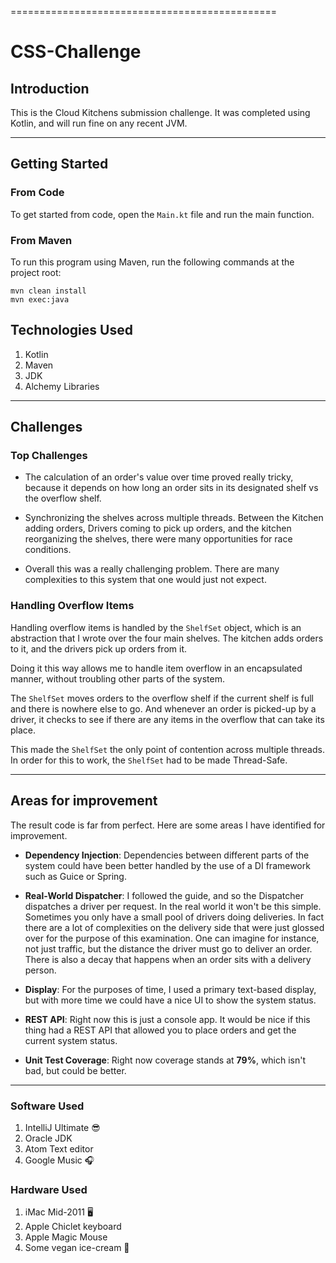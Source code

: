 ==============================================
# CSS-Challenge

## Introduction

This is the Cloud Kitchens submission challenge. It was completed using Kotlin,
and will run fine on any recent JVM.

---------------------------------------------------------------------------------------------------------

## Getting Started

### From Code
To get started from code, open the `Main.kt` file and run the main function.

### From Maven
To run this program using Maven, run the following commands at the project root:

```
mvn clean install
mvn exec:java
```

## Technologies Used
1. Kotlin
2. Maven
3. JDK
4. Alchemy Libraries

---------------------------------------------------------------------------------------------------------
## Challenges

### Top Challenges

+ The calculation of an order's value over time proved really tricky, 
  because it depends on how long an order sits in its designated shelf 
  vs the overflow shelf.
  
+ Synchronizing the shelves across multiple threads.
  Between the Kitchen adding orders, Drivers coming to pick
  up orders, and the kitchen reorganizing the shelves, 
  there were many opportunities for race conditions.
  
+ Overall this was a really challenging problem. 
  There are many complexities to this system that one would just not expect.
  
  
### Handling Overflow Items
Handling overflow items is handled by the `ShelfSet` object,
which is an abstraction that I wrote over the four main shelves. 
The kitchen adds orders to it, and the drivers pick up orders from it.

Doing it this way allows me to handle item overflow in an encapsulated manner, 
without troubling other parts of the system. 

The `ShelfSet` moves orders to the overflow shelf if the current shelf is full
and there is nowhere else to go. And whenever an order is picked-up by a driver,
it checks to see if there are any items in the overflow that can take its place.

This made the `ShelfSet` the only point of contention across multiple threads.
In order for this to work, the `ShelfSet` had to be made Thread-Safe. 

---------------------------------------------------------------------------------------------------------

## Areas for improvement 

The result code is far from perfect. Here are some areas I have 
identified for improvement.

+ **Dependency Injection**: Dependencies between different parts of the system could have been better handled by the use
of a DI framework such as Guice or Spring.

+ **Real-World Dispatcher**: I followed the guide, and so the Dispatcher dispatches a driver per request.
In the real world it won't be this simple. Sometimes you only have a small pool of
drivers doing deliveries. In fact there are a lot of complexities on the 
delivery side that were just glossed over for the purpose of this examination. 
One can imagine for instance, not just traffic, but the distance the driver
must go to deliver an order. There is also a decay that happens when 
an order sits with a delivery person.

+ **Display**: For the purposes of time, I used a primary text-based display, but with more time 
we could have a nice UI to show the system status.

+ **REST API**: Right now this is just a console app. It would be 
nice if this thing had a REST API that allowed you to place
orders and get the current system status.

+ **Unit Test Coverage**: Right now coverage stands at **79%**, which isn't bad, but could be better.


---------------------------------------------------------------------------------------------------------

### Software Used
1. IntelliJ Ultimate 😎
2. Oracle JDK
3. Atom Text editor
4. Google Music 🎧

### Hardware Used
1. iMac Mid-2011 🖥
2. Apple Chiclet keyboard
3. Apple Magic Mouse
4. Some vegan ice-cream 🍨